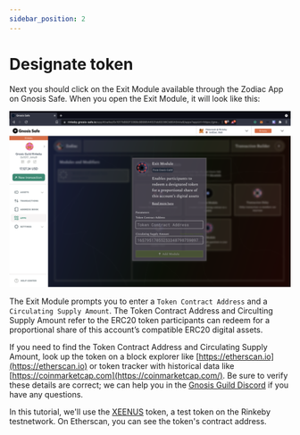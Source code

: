 ```yaml
---
sidebar_position: 2
---
```


# Designate token

Next you should click on the Exit Module available through the Zodiac App on Gnosis Safe. When you open the Exit Module, it will look like this:

![Exit Module](/img/tutorial/exit_1.png)

The Exit Module prompts you to enter a `Token Contract Address` and a `Circulating Supply Amount`. The Token Contract Address and Circulting Supply Amount refer to the ERC20 token participants can redeem for a proportional share of this account’s compatible ERC20 digital assets.

If you need to find the Token Contract Address and Circulating Supply Amount, look up the token on a block explorer like [https://etherscan.io](https://etherscan.io) or token tracker with historical data like [https://coinmarketcap.com](https://coinmarketcap.com/). Be sure to verify these details are correct; we can help you in the [Gnosis Guild Discord](https://discord.gg/wwmBWTgyEq) if you have any questions. 

In this tutorial, we'll use the [XEENUS](https://rinkeby.etherscan.io/token/0x022e292b44b5a146f2e8ee36ff44d3dd863c915c?a=0x9313f9b6a2255f46ca963780665e51afb80bd15a) token, a test token on the Rinkeby testnetwork. On Etherscan, you can see the token's contract address. 